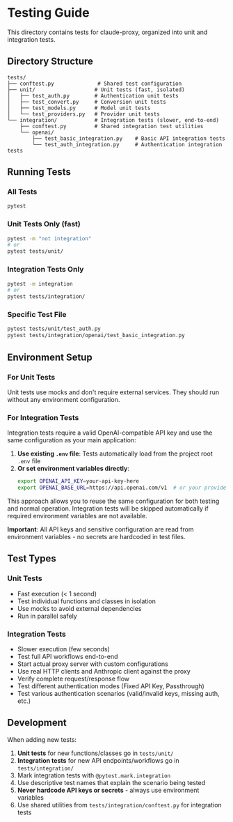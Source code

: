 # Testing Guide

This directory contains tests for claude-proxy, organized into unit and integration tests.

## Directory Structure

```
tests/
├── conftest.py              # Shared test configuration
├── unit/                   # Unit tests (fast, isolated)
│   ├── test_auth.py        # Authentication unit tests
│   ├── test_convert.py     # Conversion unit tests
│   ├── test_models.py      # Model unit tests
│   └── test_providers.py   # Provider unit tests
└── integration/            # Integration tests (slower, end-to-end)
    ├── conftest.py         # Shared integration test utilities
    └── openai/
        ├── test_basic_integration.py    # Basic API integration tests
        └── test_auth_integration.py     # Authentication integration tests
```

## Running Tests

### All Tests
```bash
pytest
```

### Unit Tests Only (fast)
```bash
pytest -m "not integration"
# or
pytest tests/unit/
```

### Integration Tests Only
```bash
pytest -m integration
# or  
pytest tests/integration/
```

### Specific Test File
```bash
pytest tests/unit/test_auth.py
pytest tests/integration/openai/test_basic_integration.py
```

## Environment Setup

### For Unit Tests
Unit tests use mocks and don't require external services. They should run without any environment configuration.

### For Integration Tests
Integration tests require a valid OpenAI-compatible API key and use the same configuration as your main application:

1. **Use existing `.env` file**: Tests automatically load from the project root `.env` file
2. **Or set environment variables directly**:
   ```bash
   export OPENAI_API_KEY=your-api-key-here
   export OPENAI_BASE_URL=https://api.openai.com/v1  # or your provider URL
   ```

This approach allows you to reuse the same configuration for both testing and normal operation. Integration tests will be skipped automatically if required environment variables are not available.

**Important**: All API keys and sensitive configuration are read from environment variables - no secrets are hardcoded in test files.

## Test Types

### Unit Tests
- Fast execution (< 1 second)
- Test individual functions and classes in isolation
- Use mocks to avoid external dependencies
- Run in parallel safely

### Integration Tests  
- Slower execution (few seconds)
- Test full API workflows end-to-end
- Start actual proxy server with custom configurations
- Use real HTTP clients and Anthropic client against the proxy
- Verify complete request/response flow
- Test different authentication modes (Fixed API Key, Passthrough)
- Test various authentication scenarios (valid/invalid keys, missing auth, etc.)

## Development

When adding new tests:

1. **Unit tests** for new functions/classes go in `tests/unit/`
2. **Integration tests** for new API endpoints/workflows go in `tests/integration/`
3. Mark integration tests with `@pytest.mark.integration`
4. Use descriptive test names that explain the scenario being tested
5. **Never hardcode API keys or secrets** - always use environment variables
6. Use shared utilities from `tests/integration/conftest.py` for integration tests